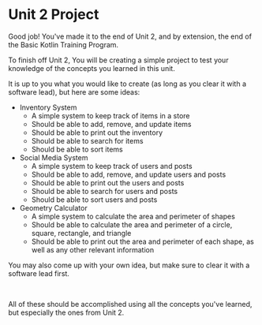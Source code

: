 # Unit 2 Project

Good job! You've made it to the end of Unit 2, and by extension,
the end of the Basic Kotlin Training Program. 

To finish off Unit 2, You will be creating a simple project
to test your knowledge of the concepts you learned in this unit.

It is up to you what you would like to create (as long as you clear it with a software lead), but here are some ideas:

- Inventory System
    - A simple system to keep track of items in a store
    - Should be able to add, remove, and update items
    - Should be able to print out the inventory
    - Should be able to search for items
    - Should be able to sort items
- Social Media System
    - A simple system to keep track of users and posts
    - Should be able to add, remove, and update users and posts
    - Should be able to print out the users and posts
    - Should be able to search for users and posts
    - Should be able to sort users and posts
- Geometry Calculator
    - A simple system to calculate the area and perimeter of shapes
    - Should be able to calculate the area and perimeter of a circle, square, rectangle, and triangle
    - Should be able to print out the area and perimeter of each shape, as well as any other relevant information

You may also come up with your own idea, but make sure to clear it with a software lead first.

<br>

All of these should be accomplished using all the concepts you've learned, but especially the ones from Unit 2.